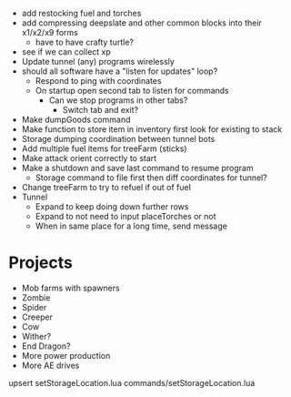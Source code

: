 - add restocking fuel and torches
- add compressing deepslate and other common blocks into their x1/x2/x9 forms
    - have to have crafty turtle?
- see if we can collect xp
- Update tunnel (any) programs wirelessly
- should all software have a "listen for updates" loop?
    - Respond to ping with coordinates
    - On startup open second tab to listen for commands
        - Can we stop programs in other tabs?
            - Switch tab and exit?
- Make dumpGoods command
- Make function to store item in inventory first look for existing to stack
- Storage dumping coordination between tunnel bots
- Add multiple fuel items for treeFarm (sticks)
- Make attack orient correctly to start
- Make a shutdown and save last command to resume program
    - Storage command to file first then diff coordinates for tunnel?
- Change treeFarm to try to refuel if out of fuel
- Tunnel
    - Expand to keep doing down further rows
    - Expand to not need to input placeTorches or not
    - When in same place for a long time, send message

# Projects
- Mob farms with spawners
 - Zombie
 - Spider
 - Creeper
 - Cow
 - Wither?
 - End Dragon?
- More power production
- More AE drives

 upsert setStorageLocation.lua commands/setStorageLocation.lua